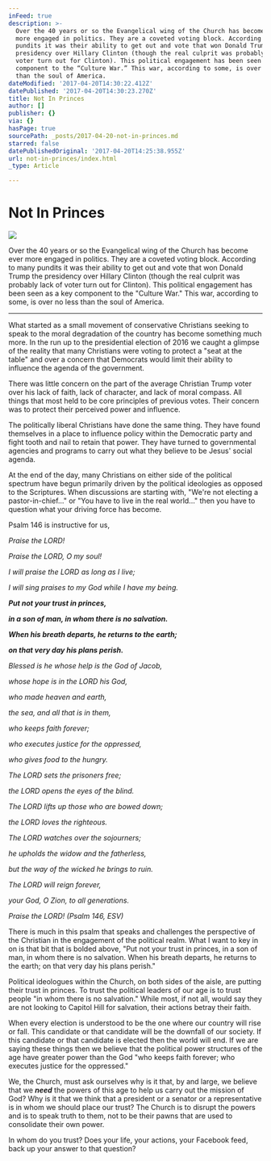 ```yaml
---
inFeed: true
description: >-
  Over the 40 years or so the Evangelical wing of the Church has become ever
  more engaged in politics. They are a coveted voting block. According to many
  pundits it was their ability to get out and vote that won Donald Trump the
  presidency over Hillary Clinton (though the real culprit was probably lack of
  voter turn out for Clinton). This political engagement has been seen as a key
  component to the “Culture War.” This war, according to some, is over no less
  than the soul of America.
dateModified: '2017-04-20T14:30:22.412Z'
datePublished: '2017-04-20T14:30:23.270Z'
title: Not In Princes
author: []
publisher: {}
via: {}
hasPage: true
sourcePath: _posts/2017-04-20-not-in-princes.md
starred: false
datePublishedOriginal: '2017-04-20T14:25:38.955Z'
url: not-in-princes/index.html
_type: Article

---
```

# Not In Princes
![](https://imgflo.herokuapp.com/graph/2b2431f8e7ba7b0/f7e3aead73d90517836b93b81a6a1552/croprotate.jpg?cropheight=2212&cropwidth=3316&degrees=0&input=https%3A%2F%2Fthe-grid-user-content.s3-us-west-2.amazonaws.com%2F7f274489-0512-4ef6-8553-07c623ddff0b.jpg&x=0&y=0)

Over the 40 years or so the Evangelical wing of the Church has become ever more engaged in politics. They are a coveted voting block. According to many pundits it was their ability to get out and vote that won Donald Trump the presidency over Hillary Clinton (though the real culprit was probably lack of voter turn out for Clinton). This political engagement has been seen as a key component to the "Culture War." This war, according to some, is over no less than the soul of America.

---

What started as a small movement of conservative Christians seeking to speak to the moral degradation of the country has become something much more. In the run up to the presidential election of 2016 we caught a glimpse of the reality that many Christians were voting to protect a "seat at the table" and over a concern that Democrats would limit their ability to influence the agenda of the government.

There was little concern on the part of the average Christian Trump voter over his lack of faith, lack of character, and lack of moral compass. All things that most held to be core principles of previous votes. Their concern was to protect their perceived power and influence.

The politically liberal Christians have done the same thing. They have found themselves in a place to influence policy within the Democratic party and fight tooth and nail to retain that power. They have turned to governmental agencies and programs to carry out what they believe to be Jesus' social agenda.

At the end of the day, many Christians on either side of the political spectrum have begun primarily driven by the political ideologies as opposed to the Scriptures. When discussions are starting with, "We're not electing a pastor-in-chief..." or "You have to live in the real world..." then you have to question what your driving force has become.

Psalm 146 is instructive for us,

_Praise the LORD!_

_Praise the LORD, O my soul!_

_I will praise the LORD as long as I live;_

_I will sing praises to my God while I have my being._

_**Put not your trust in princes,**_

_**in a son of man, in whom there is no salvation.**_

_**When his breath departs, he returns to the earth;**_

_**on that very day his plans perish.**_

_Blessed is he whose help is the God of Jacob,_

_whose hope is in the LORD his God,_

_who made heaven and earth,_

_the sea, and all that is in them,_

_who keeps faith forever;_

_who executes justice for the oppressed,_

_who gives food to the hungry._

_The LORD sets the prisoners free;_

_the LORD opens the eyes of the blind._

_The LORD lifts up those who are bowed down;_

_the LORD loves the righteous._

_The LORD watches over the sojourners;_

_he upholds the widow and the fatherless,_

_but the way of the wicked he brings to ruin._

_The LORD will reign forever,_

_your God, O Zion, to all generations._

_Praise the LORD! (Psalm 146, ESV)_

There is much in this psalm that speaks and challenges the perspective of the Christian in the engagement of the political realm. What I want to key in on is that bit that is bolded above, "Put not your trust in princes, in a son of man, in whom there is no salvation. When his breath departs, he returns to the earth; on that very day his plans perish."

Political ideologues within the Church, on both sides of the aisle, are putting their trust in princes. To trust the political leaders of our age is to trust people "in whom there is no salvation." While most, if not all, would say they are not looking to Capitol Hill for salvation, their actions betray their faith.

When every election is understood to be the one where our country will rise or fall. This candidate or that candidate will be the downfall of our society. If this candidate or that candidate is elected then the world will end. If we are saying these things then we believe that the political power structures of the age have greater power than the God "who keeps faith forever; who executes justice for the oppressed."

We, the Church, must ask ourselves why is it that, by and large, we believe that we _**need**_ the powers of this age to help us carry out the mission of God? Why is it that we think that a president or a senator or a representative is in whom we should place our trust? The Church is to disrupt the powers and is to speak truth to them, not to be their pawns that are used to consolidate their own power.

In whom do you trust? Does your life, your actions, your Facebook feed, back up your answer to that question?
